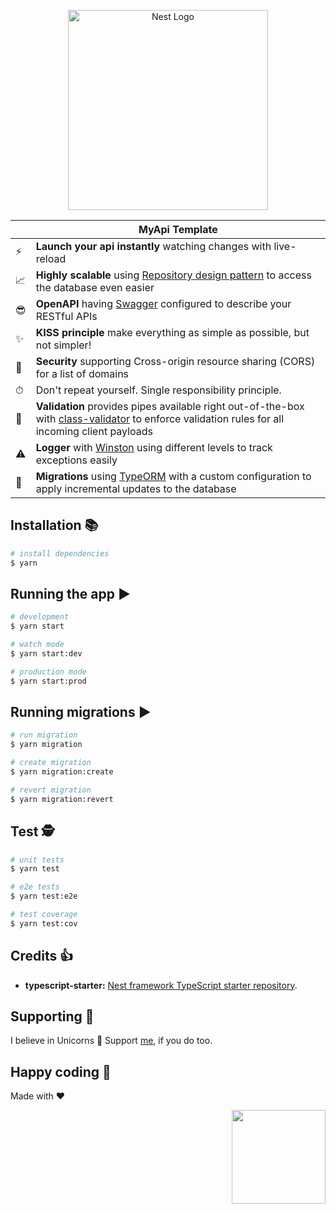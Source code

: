 <p align="center">
  <a href="http://nestjs.com/" target="blank"><img src="https://nestjs.com/img/logo_text.svg" width="320" alt="Nest Logo" /></a>
</p>

|   | MyApi Template |
| - | ------------ |
| ⚡️ | **Launch your api instantly** watching changes with live-reload |
| 📈 | **Highly scalable** using [Repository design pattern](https://docs.nestjs.com/techniques/database#repository-pattern) to access the database even easier |
| 😎 | **OpenAPI** having [Swagger](https://docs.nestjs.com/openapi/introduction) configured to describe your RESTful APIs |
| ✨ | **KISS principle** make everything as simple as possible, but not simpler! |
| 📱 | **Security** supporting Cross-origin resource sharing (CORS) for a list of domains |
| ⏱ | Don't repeat yourself. Single responsibility principle. |
| 🔗 | **Validation** provides pipes available right out-of-the-box with [class-validator](https://github.com/typestack/class-validator) to enforce validation rules for all incoming client payloads |
| ⚠️ | **Logger** with [Winston](https://github.com/winstonjs/winston) using different levels to track exceptions easily |
| 🔄 | **Migrations** using [TypeORM](https://github.com/typeorm/typeorm) with a custom configuration to apply incremental updates to the database |

## Installation 📚

```bash
# install dependencies
$ yarn
```

## Running the app ▶

```bash
# development
$ yarn start

# watch mode
$ yarn start:dev

# production mode
$ yarn start:prod
```

## Running migrations ▶

```bash
# run migration
$ yarn migration

# create migration
$ yarn migration:create

# revert migration
$ yarn migration:revert
```

## Test 🕵️

```bash
# unit tests
$ yarn test

# e2e tests
$ yarn test:e2e

# test coverage
$ yarn test:cov
```

## Credits 👍
* **typescript-starter:** [Nest framework TypeScript starter repository](https://github.com/nestjs/typescript-starter).

## Supporting 🍻
I believe in Unicorns 🦄
Support [me](http://www.paypal.me/jdnichollsc/2), if you do too.

## Happy coding 💯
Made with ❤️

<img width="150px" src="https://avatars0.githubusercontent.com/u/28855608?s=200&v=4" align="right">
